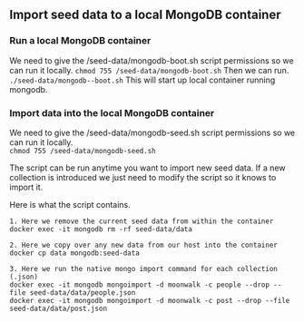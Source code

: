 
## Import seed data to a local MongoDB container

### Run a local MongoDB container
We need to give the /seed-data/mongodb-boot.sh script permissions so we can run it locally.
`chmod 755 /seed-data/mongodb-boot.sh`
Then we can run. `./seed-data/mongodb--boot.sh` This will start up local container running mongodb.

### Import data into the local MongoDB container
We need to give the /seed-data/mongodb-seed.sh script permissions so we can run it locally.  
`chmod 755 /seed-data/mongodb-seed.sh`

The script can be run anytime you want to import new seed data. If a new collection is introduced we just need to modify the script so it knows to import it.

Here is what the script contains.

    1. Here we remove the current seed data from within the container
    docker exec -it mongodb rm -rf seed-data/data

	2. Here we copy over any new data from our host into the container
    docker cp data mongodb:seed-data

	3. Here we run the native mongo import command for each collection (.json)
    docker exec -it mongodb mongoimport -d moonwalk -c people --drop --file seed-data/data/people.json
    docker exec -it mongodb mongoimport -d moonwalk -c post --drop --file seed-data/data/post.json
